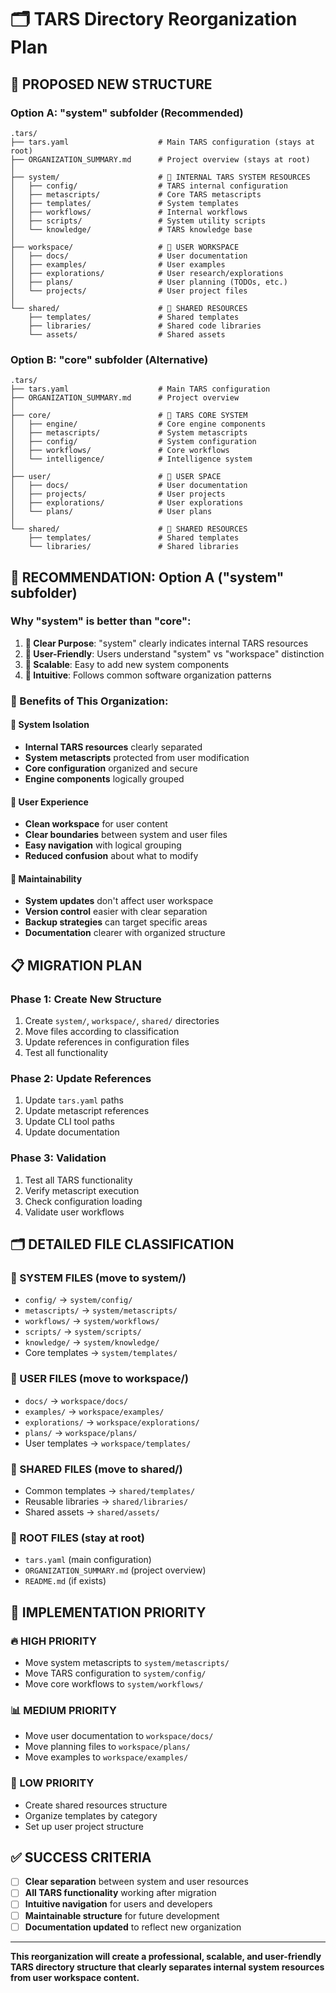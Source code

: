 ﻿# 🗂️ TARS Directory Reorganization Plan

## 🎯 **PROPOSED NEW STRUCTURE**

### **Option A: "system" subfolder (Recommended)**
```
.tars/
├── tars.yaml                    # Main TARS configuration (stays at root)
├── ORGANIZATION_SUMMARY.md      # Project overview (stays at root)
│
├── system/                      # 🔧 INTERNAL TARS SYSTEM RESOURCES
│   ├── config/                  # TARS internal configuration
│   ├── metascripts/             # Core TARS metascripts
│   ├── templates/               # System templates
│   ├── workflows/               # Internal workflows
│   ├── scripts/                 # System utility scripts
│   └── knowledge/               # TARS knowledge base
│
├── workspace/                   # 👤 USER WORKSPACE
│   ├── docs/                    # User documentation
│   ├── examples/                # User examples
│   ├── explorations/            # User research/explorations
│   ├── plans/                   # User planning (TODOs, etc.)
│   └── projects/                # User project files
│
└── shared/                      # 🤝 SHARED RESOURCES
    ├── templates/               # Shared templates
    ├── libraries/               # Shared code libraries
    └── assets/                  # Shared assets
```

### **Option B: "core" subfolder (Alternative)**
```
.tars/
├── tars.yaml                    # Main TARS configuration
├── ORGANIZATION_SUMMARY.md      # Project overview
│
├── core/                        # 🔧 TARS CORE SYSTEM
│   ├── engine/                  # Core engine components
│   ├── metascripts/             # System metascripts
│   ├── config/                  # System configuration
│   ├── workflows/               # Core workflows
│   └── intelligence/            # Intelligence system
│
├── user/                        # 👤 USER SPACE
│   ├── docs/                    # User documentation
│   ├── projects/                # User projects
│   ├── explorations/            # User explorations
│   └── plans/                   # User plans
│
└── shared/                      # 🤝 SHARED RESOURCES
    ├── templates/               # Shared templates
    └── libraries/               # Shared libraries
```

## 🎯 **RECOMMENDATION: Option A ("system" subfolder)**

### **Why "system" is better than "core":**
1. **🔧 Clear Purpose**: "system" clearly indicates internal TARS resources
2. **👤 User-Friendly**: Users understand "system" vs "workspace" distinction
3. **🔄 Scalable**: Easy to add new system components
4. **📁 Intuitive**: Follows common software organization patterns

### **🚀 Benefits of This Organization:**

#### **🔧 System Isolation**
- **Internal TARS resources** clearly separated
- **System metascripts** protected from user modification
- **Core configuration** organized and secure
- **Engine components** logically grouped

#### **👤 User Experience**
- **Clean workspace** for user content
- **Clear boundaries** between system and user files
- **Easy navigation** with logical grouping
- **Reduced confusion** about what to modify

#### **🔄 Maintainability**
- **System updates** don't affect user workspace
- **Version control** easier with clear separation
- **Backup strategies** can target specific areas
- **Documentation** clearer with organized structure

## 📋 **MIGRATION PLAN**

### **Phase 1: Create New Structure**
1. Create `system/`, `workspace/`, `shared/` directories
2. Move files according to classification
3. Update references in configuration files
4. Test all functionality

### **Phase 2: Update References**
1. Update `tars.yaml` paths
2. Update metascript references
3. Update CLI tool paths
4. Update documentation

### **Phase 3: Validation**
1. Test all TARS functionality
2. Verify metascript execution
3. Check configuration loading
4. Validate user workflows

## 🗂️ **DETAILED FILE CLASSIFICATION**

### **🔧 SYSTEM FILES (move to system/)**
- `config/` → `system/config/`
- `metascripts/` → `system/metascripts/`
- `workflows/` → `system/workflows/`
- `scripts/` → `system/scripts/`
- `knowledge/` → `system/knowledge/`
- Core templates → `system/templates/`

### **👤 USER FILES (move to workspace/)**
- `docs/` → `workspace/docs/`
- `examples/` → `workspace/examples/`
- `explorations/` → `workspace/explorations/`
- `plans/` → `workspace/plans/`
- User templates → `workspace/templates/`

### **🤝 SHARED FILES (move to shared/)**
- Common templates → `shared/templates/`
- Reusable libraries → `shared/libraries/`
- Shared assets → `shared/assets/`

### **📁 ROOT FILES (stay at root)**
- `tars.yaml` (main configuration)
- `ORGANIZATION_SUMMARY.md` (project overview)
- `README.md` (if exists)

## 🎯 **IMPLEMENTATION PRIORITY**

### **🔥 HIGH PRIORITY**
- Move system metascripts to `system/metascripts/`
- Move TARS configuration to `system/config/`
- Move core workflows to `system/workflows/`

### **📊 MEDIUM PRIORITY**
- Move user documentation to `workspace/docs/`
- Move planning files to `workspace/plans/`
- Move examples to `workspace/examples/`

### **📝 LOW PRIORITY**
- Create shared resources structure
- Organize templates by category
- Set up user project structure

## ✅ **SUCCESS CRITERIA**

- [ ] **Clear separation** between system and user resources
- [ ] **All TARS functionality** working after migration
- [ ] **Intuitive navigation** for users and developers
- [ ] **Maintainable structure** for future development
- [ ] **Documentation updated** to reflect new organization

---

**This reorganization will create a professional, scalable, and user-friendly TARS directory structure that clearly separates internal system resources from user workspace content.**
